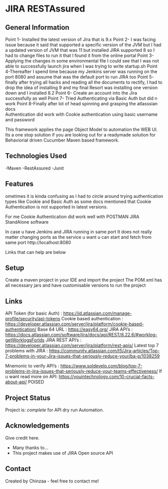 # JIRA RESTAssured

## General Information

Point 1- Installed the latest version of Jira that is 9.x 
Point 2- I was facing issue because it said that supported a specific version of the JVM but I had a updated version of JVM that was 11 but installed JIRA supported 8 so I had to change files to run it that I found it from the online portal 
Point 3- Applying the changes in some environmental file I could see that I was not able to successfully launch jira when I was trying to write startup.sh 
Point 4-Thereafter I spend time because my Jenkins server was running on the port 8080 and assume that was the default port to run JIRA too 
Point 5- finally after trying all hacks and reading all the documents to rectify, I had to drop the idea of installing 9 and my final Resort was installing one version down and I installed 8.2 
Point 6- Create an account into the Jira successfully as well 
Point 7- Tried Authenticating via Basic Auth but did n work 
Point 8-Finally after lot of head spinning and grasping the atlasssian docs  
Authentication did work with Cookie authentication using basic username and password 

This framework applies the page Object Model to automation the WEB UI.
Its a one stop solution if you are looking out for a readymade solution for Behaviorial driven Cucumber Maven based framework.

## Technologies Used
-Maven
-RestAssured
-Junit


## Features
ometimes it is kinda confusing as I had to circle around trying authentication types like Cookie and Basic Auth as some docs mentioned that Cookie Authentication is not supported in latest versions.

For me Cookie Authentication did work well with POSTMAN 
JIRA StandAlone software

In case u have Jenkins and JIRA running in same port 
It does not really matter changing ports as the service u want u can start and fetch from same port http://localhost:8080

Links that can help are below



## Setup
Create a maven project in your IDE and import the project 
The POM.xml has all necessary jars and have customisable versions to run the project 

## Links
API Token (for basic Auth) : https://id.atlassian.com/manage-profile/security/api-tokens
Cookie based authentication : https://developer.atlassian.com/server/jira/platform/cookie-based-authentication/
Base 64 URL : https://easy64.org/
JIRA API’s : https://docs.atlassian.com/software/jira/docs/api/REST/8.22.6/#worklog-getWorklogsForIds
JIRA REST API’s : https://developer.atlassian.com/server/jira/platform/rest-apis/
Latest top 7 problems with JIRA : https://community.atlassian.com/t5/Jira-articles/Top-7-problems-in-your-Jira-issues-that-seriously-reduce-your/ba-p/1038259

Mnemonic to verify API’s : https://www.soldevelo.com/blog/top-7-problems-in-jira-issues-that-seriously-reduce-your-teams-effectiveness/
If u want read more on API:  https://youintechnology.com/10-crucial-facts-about-api/
POISED



## Project Status
Project is: _complete_ for API dry run Automation.


## Acknowledgements
Give credit here.

- Many thanks to...
- This project makes use of JIRA Open source API


## Contact
Created by Chinzaa - feel free to contact me!


